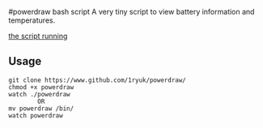 #powerdraw bash script
A very tiny script to view battery information and temperatures.

[the script running](https://raw.githubusercontent.com/1ryuk/powerdraw/main/powerdraw.png)

## Usage

```
git clone https://www.github.com/1ryuk/powerdraw/
chmod +x powerdraw
watch ./powerdraw
		OR
mv powerdraw /bin/
watch powerdraw

```
